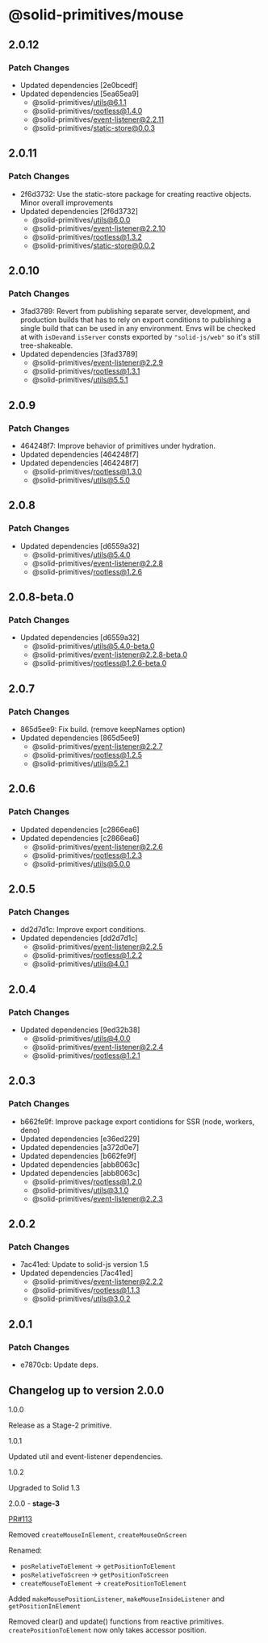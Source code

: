 # @solid-primitives/mouse

## 2.0.12

### Patch Changes

- Updated dependencies [2e0bcedf]
- Updated dependencies [5ea65ea9]
  - @solid-primitives/utils@6.1.1
  - @solid-primitives/rootless@1.4.0
  - @solid-primitives/event-listener@2.2.11
  - @solid-primitives/static-store@0.0.3

## 2.0.11

### Patch Changes

- 2f6d3732: Use the static-store package for creating reactive objects. Minor overall improvements
- Updated dependencies [2f6d3732]
  - @solid-primitives/utils@6.0.0
  - @solid-primitives/event-listener@2.2.10
  - @solid-primitives/rootless@1.3.2
  - @solid-primitives/static-store@0.0.2

## 2.0.10

### Patch Changes

- 3fad3789: Revert from publishing separate server, development, and production builds that has to rely on export conditions
  to publishing a single build that can be used in any environment.
  Envs will be checked at with `isDev`and `isServer` consts exported by `"solid-js/web"` so it's still tree-shakeable.
- Updated dependencies [3fad3789]
  - @solid-primitives/event-listener@2.2.9
  - @solid-primitives/rootless@1.3.1
  - @solid-primitives/utils@5.5.1

## 2.0.9

### Patch Changes

- 464248f7: Improve behavior of primitives under hydration.
- Updated dependencies [464248f7]
- Updated dependencies [464248f7]
  - @solid-primitives/rootless@1.3.0
  - @solid-primitives/utils@5.5.0

## 2.0.8

### Patch Changes

- Updated dependencies [d6559a32]
  - @solid-primitives/utils@5.4.0
  - @solid-primitives/event-listener@2.2.8
  - @solid-primitives/rootless@1.2.6

## 2.0.8-beta.0

### Patch Changes

- Updated dependencies [d6559a32]
  - @solid-primitives/utils@5.4.0-beta.0
  - @solid-primitives/event-listener@2.2.8-beta.0
  - @solid-primitives/rootless@1.2.6-beta.0

## 2.0.7

### Patch Changes

- 865d5ee9: Fix build. (remove keepNames option)
- Updated dependencies [865d5ee9]
  - @solid-primitives/event-listener@2.2.7
  - @solid-primitives/rootless@1.2.5
  - @solid-primitives/utils@5.2.1

## 2.0.6

### Patch Changes

- Updated dependencies [c2866ea6]
- Updated dependencies [c2866ea6]
  - @solid-primitives/event-listener@2.2.6
  - @solid-primitives/rootless@1.2.3
  - @solid-primitives/utils@5.0.0

## 2.0.5

### Patch Changes

- dd2d7d1c: Improve export conditions.
- Updated dependencies [dd2d7d1c]
  - @solid-primitives/event-listener@2.2.5
  - @solid-primitives/rootless@1.2.2
  - @solid-primitives/utils@4.0.1

## 2.0.4

### Patch Changes

- Updated dependencies [9ed32b38]
  - @solid-primitives/utils@4.0.0
  - @solid-primitives/event-listener@2.2.4
  - @solid-primitives/rootless@1.2.1

## 2.0.3

### Patch Changes

- b662fe9f: Improve package export contidions for SSR (node, workers, deno)
- Updated dependencies [e36ed229]
- Updated dependencies [a372d0e7]
- Updated dependencies [b662fe9f]
- Updated dependencies [abb8063c]
- Updated dependencies [abb8063c]
  - @solid-primitives/rootless@1.2.0
  - @solid-primitives/utils@3.1.0
  - @solid-primitives/event-listener@2.2.3

## 2.0.2

### Patch Changes

- 7ac41ed: Update to solid-js version 1.5
- Updated dependencies [7ac41ed]
  - @solid-primitives/event-listener@2.2.2
  - @solid-primitives/rootless@1.1.3
  - @solid-primitives/utils@3.0.2

## 2.0.1

### Patch Changes

- e7870cb: Update deps.

## Changelog up to version 2.0.0

1.0.0

Release as a Stage-2 primitive.

1.0.1

Updated util and event-listener dependencies.

1.0.2

Upgraded to Solid 1.3

2.0.0 - **stage-3**

[PR#113](https://github.com/solidjs-community/solid-primitives/pull/113)

Removed `createMouseInElement`, `createMouseOnScreen`

Renamed:

- `posRelativeToElement` -> `getPositionToElement`
- `posRelativeToScreen` -> `getPositionToScreen`
- `createMouseToElement` -> `createPositionToElement`

Added `makeMousePositionListener`, `makeMouseInsideListener` and `getPositionInElement`

Removed clear() and update() functions from reactive primitives. `createPositionToElement` now only takes accessor position.
